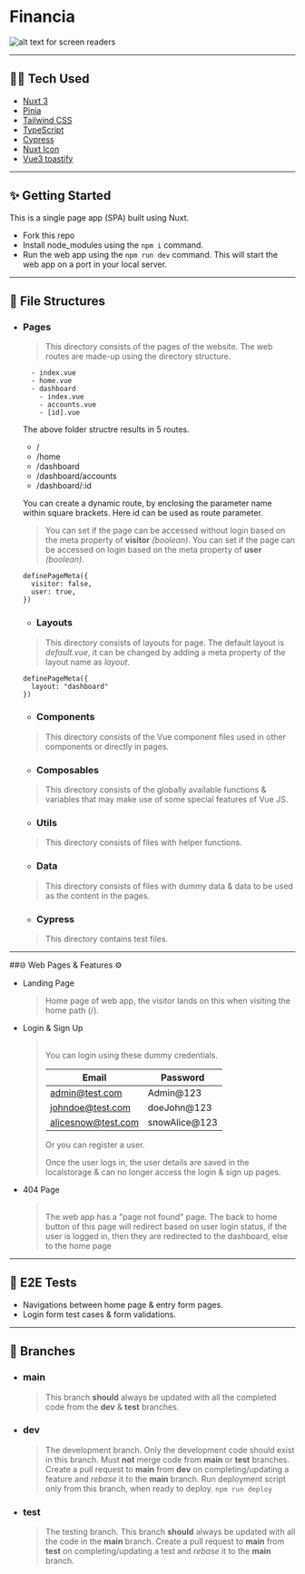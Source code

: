 # Financia
![alt text for screen readers](public/favicon.ico)

---

## 👨‍💻 Tech Used
- [Nuxt 3](https://nuxt.com/)
- [Pinia](https://pinia.vuejs.org/)
- [Tailwind CSS](https://tailwindcss.com/)
- [TypeScript](https://www.typescriptlang.org/)
- [Cypress](https://www.cypress.io/)
- [Nuxt Icon](https://nuxt.com/modules/icon)
- [Vue3 toastify](https://vue3-toastify.js-bridge.com/)

---

## ✨ Getting Started
This is a single page app (SPA) built using Nuxt.
- Fork this repo
- Install node_modules using the `npm i` command.
- Run the web app using the `npm run dev` command.
This will start the web app on a port in your local server.

---

## 📁 File Structures
- ### Pages
  > This directory consists of the pages of the website. The web routes are made-up using the directory structure.
  ```
    - index.vue
    - home.vue
    - dashboard
      - index.vue
      - accounts.vue
      - [id].vue
  ```
  The above folder structre results in 5 routes.
  - /
  - /home
  - /dashboard
  - /dashboard/accounts
  - /dashboard/:id

  You can create a dynamic route, by enclosing the parameter name within square brackets.
  Here id can be used as route parameter.
  <br>

  > You can set if the page can be accessed without login based on the meta property of **visitor** _(boolean)_.
  > You can set if the page can be accessed on login based on the meta property of **user** _(boolean)_.

  ```
  definePageMeta({
    visitor: false,
    user: true,
  })
  ```

  - ### Layouts
  > This directory consists of layouts for page. The default layout is _default.vue_, it can be changed by adding a meta property of the layout name as _layout_.
  ```
  definePageMeta({
    layout: "dashboard"
  })
  ```

  - ### Components
  > This directory consists of the Vue component files used in other components or directly in pages.

  - ### Composables
  > This directory consists of the globally available functions & variables that may make use of some special features of Vue JS.

  - ### Utils
  > This directory consists of files with helper functions.

  - ### Data
  > This directory consists of files with dummy data & data to be used as the content in the pages.

  - ### Cypress
  > This directory contains test files.

---

##🌐 Web Pages & Features ⚙️
- Landing Page

  > Home page of web app, the visitor lands on this when visiting the home path (/).

- Login & Sign Up

  > <br>
  > You can login using these dummy credentials.
  >
  > | Email              | Password       |
  > |--------------------|----------------|
  > | admin@test.com     | Admin@123      |
  > | johndoe@test.com   | doeJohn@123    |
  > | alicesnow@test.com | snowAlice@123  |
  >
  > Or you can register a user.
  >
  > Once the user logs in, the user details are saved in the localstorage & can no longer access the login & sign up pages.
  > <br>

- 404 Page

  > <br>
  > The web app has a "page not found" page.
  > The back to home button of this page will redirect based on user login status, if the user is logged in, then they are redirected to the dashboard, else to the home page 
  > <br>

---

## 🧪 E2E Tests
  - Navigations between home page & entry form pages.
  - Login form test cases & form validations.

--- 

## 🌿 Branches
- ### main
  > This branch **should** always be updated with all the completed code from the **dev** & **test** branches.

- ### dev
  > The development branch.
  > Only the development code should exist in this branch.
  > Must **not** merge code from **main** or **test** branches.
  > Create a pull request to **main** from **dev** on completing/updating a feature and _rebase_ it to the **main** branch.
  > Run deployment script only from this branch, when ready to deploy.
  `npm run deploy`

- ### test
  > The testing branch.
  > This branch **should** always be updated with all the code in the **main** branch.
  > Create a pull request to **main** from **test** on completing/updating a test and _rebase_ it to the **main** branch.

<br>